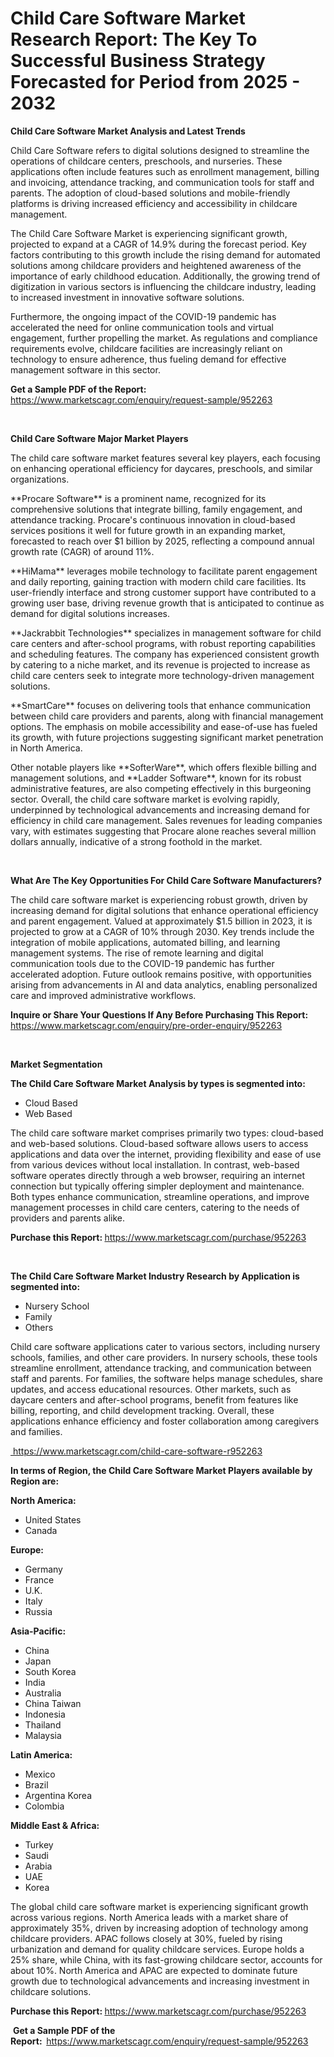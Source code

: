 <p><h1>Child Care Software Market Research Report: The Key To Successful Business Strategy Forecasted for Period from 2025 - 2032</h1></p><p><strong>Child Care Software Market Analysis and Latest Trends</strong></p>
<p><p>Child Care Software refers to digital solutions designed to streamline the operations of childcare centers, preschools, and nurseries. These applications often include features such as enrollment management, billing and invoicing, attendance tracking, and communication tools for staff and parents. The adoption of cloud-based solutions and mobile-friendly platforms is driving increased efficiency and accessibility in childcare management.</p><p>The Child Care Software Market is experiencing significant growth, projected to expand at a CAGR of 14.9% during the forecast period. Key factors contributing to this growth include the rising demand for automated solutions among childcare providers and heightened awareness of the importance of early childhood education. Additionally, the growing trend of digitization in various sectors is influencing the childcare industry, leading to increased investment in innovative software solutions. </p><p>Furthermore, the ongoing impact of the COVID-19 pandemic has accelerated the need for online communication tools and virtual engagement, further propelling the market. As regulations and compliance requirements evolve, childcare facilities are increasingly reliant on technology to ensure adherence, thus fueling demand for effective management software in this sector.</p></p>
<p><strong>Get a Sample PDF of the Report:&nbsp;</strong> <a href="https://www.marketscagr.com/enquiry/request-sample/952263?utm_campaign=3543&utm_medium=2&utm_source=Github&utm_content=ia&utm_term=17042025&utm_id=child-care-software">https://www.marketscagr.com/enquiry/request-sample/952263</a></p>
<p>&nbsp;</p>
<p><strong>Child Care Software Major Market Players</strong></p>
<p><p>The child care software market features several key players, each focusing on enhancing operational efficiency for daycares, preschools, and similar organizations. </p><p>**Procare Software** is a prominent name, recognized for its comprehensive solutions that integrate billing, family engagement, and attendance tracking. Procare's continuous innovation in cloud-based services positions it well for future growth in an expanding market, forecasted to reach over $1 billion by 2025, reflecting a compound annual growth rate (CAGR) of around 11%.</p><p>**HiMama** leverages mobile technology to facilitate parent engagement and daily reporting, gaining traction with modern child care facilities. Its user-friendly interface and strong customer support have contributed to a growing user base, driving revenue growth that is anticipated to continue as demand for digital solutions increases.</p><p>**Jackrabbit Technologies** specializes in management software for child care centers and after-school programs, with robust reporting capabilities and scheduling features. The company has experienced consistent growth by catering to a niche market, and its revenue is projected to increase as child care centers seek to integrate more technology-driven management solutions.</p><p>**SmartCare** focuses on delivering tools that enhance communication between child care providers and parents, along with financial management options. The emphasis on mobile accessibility and ease-of-use has fueled its growth, with future projections suggesting significant market penetration in North America.</p><p>Other notable players like **SofterWare**, which offers flexible billing and management solutions, and **Ladder Software**, known for its robust administrative features, are also competing effectively in this burgeoning sector. Overall, the child care software market is evolving rapidly, underpinned by technological advancements and increasing demand for efficiency in child care management. Sales revenues for leading companies vary, with estimates suggesting that Procare alone reaches several million dollars annually, indicative of a strong foothold in the market.</p></p>
<p>&nbsp;</p>
<p><strong>What Are The Key Opportunities For Child Care Software Manufacturers?</strong></p>
<p><p>The child care software market is experiencing robust growth, driven by increasing demand for digital solutions that enhance operational efficiency and parent engagement. Valued at approximately $1.5 billion in 2023, it is projected to grow at a CAGR of 10% through 2030. Key trends include the integration of mobile applications, automated billing, and learning management systems. The rise of remote learning and digital communication tools due to the COVID-19 pandemic has further accelerated adoption. Future outlook remains positive, with opportunities arising from advancements in AI and data analytics, enabling personalized care and improved administrative workflows.</p></p>
<p><strong>Inquire or Share Your Questions If Any Before Purchasing This Report:</strong> <a href="https://www.marketscagr.com/enquiry/pre-order-enquiry/952263?utm_campaign=3543&utm_medium=2&utm_source=Github&utm_content=ia&utm_term=17042025&utm_id=child-care-software">https://www.marketscagr.com/enquiry/pre-order-enquiry/952263</a></p>
<p>&nbsp;</p>
<p><strong>Market Segmentation</strong></p>
<p><strong>The Child Care Software Market Analysis by types is segmented into:</strong></p>
<p><ul><li>Cloud Based</li><li>Web Based</li></ul></p>
<p><p>The child care software market comprises primarily two types: cloud-based and web-based solutions. Cloud-based software allows users to access applications and data over the internet, providing flexibility and ease of use from various devices without local installation. In contrast, web-based software operates directly through a web browser, requiring an internet connection but typically offering simpler deployment and maintenance. Both types enhance communication, streamline operations, and improve management processes in child care centers, catering to the needs of providers and parents alike.</p></p>
<p><strong>Purchase this Report:&nbsp;</strong><a href="https://www.marketscagr.com/purchase/952263?utm_campaign=3543&utm_medium=2&utm_source=Github&utm_content=ia&utm_term=17042025&utm_id=child-care-software">https://www.marketscagr.com/purchase/952263</a></p>
<p>&nbsp;</p>
<p><strong>The Child Care Software Market Industry Research by Application is segmented into:</strong></p>
<p><ul><li>Nursery School</li><li>Family</li><li>Others</li></ul></p>
<p><p>Child care software applications cater to various sectors, including nursery schools, families, and other care providers. In nursery schools, these tools streamline enrollment, attendance tracking, and communication between staff and parents. For families, the software helps manage schedules, share updates, and access educational resources. Other markets, such as daycare centers and after-school programs, benefit from features like billing, reporting, and child development tracking. Overall, these applications enhance efficiency and foster collaboration among caregivers and families.</p></p>
<p><a href="https://www.marketscagr.com/child-care-software-r952263?utm_campaign=3543&utm_medium=2&utm_source=Github&utm_content=ia&utm_term=17042025&utm_id=child-care-software">&nbsp;https://www.marketscagr.com/child-care-software-r952263</a></p>
<p><strong>In terms of Region, the Child Care Software Market Players available by Region are:</strong></p>
<p>
    <p> <strong> North America: </strong>
        <ul>
            <li>United States</li>
            <li>Canada</li>
        </ul>
        </p> 
    <p> <strong> Europe: </strong>
        <ul>
            <li>Germany</li>
            <li>France</li>
            <li>U.K.</li>
            <li>Italy</li>
            <li>Russia</li>
        </ul>
        </p> 
    <p> <strong> Asia-Pacific: </strong>
        <ul>
            <li>China</li>
            <li>Japan</li>
            <li>South Korea</li>
            <li>India</li>
            <li>Australia</li>
            <li>China Taiwan</li>
            <li>Indonesia</li>
            <li>Thailand</li>
            <li>Malaysia</li>
        </ul>
        </p> 
    <p> <strong> Latin America: </strong>
        <ul>
            <li>Mexico</li>
            <li>Brazil</li>
            <li>Argentina Korea</li>
            <li>Colombia</li>
        </ul>
        </p> 
    <p> <strong> Middle East & Africa: </strong>
        <ul>
            <li>Turkey</li>
            <li>Saudi</li>
            <li>Arabia</li>
            <li>UAE</li>
            <li>Korea</li>
        </ul>
    </p>
    </p>
<p><p>The global child care software market is experiencing significant growth across various regions. North America leads with a market share of approximately 35%, driven by increasing adoption of technology among childcare providers. APAC follows closely at 30%, fueled by rising urbanization and demand for quality childcare services. Europe holds a 25% share, while China, with its fast-growing childcare sector, accounts for about 10%. North America and APAC are expected to dominate future growth due to technological advancements and increasing investment in childcare solutions.</p></p>
<p><strong>Purchase this Report: </strong><a href="https://www.marketscagr.com/purchase/952263?utm_campaign=3543&utm_medium=2&utm_source=Github&utm_content=ia&utm_term=17042025&utm_id=child-care-software">https://www.marketscagr.com/purchase/952263</a></p>
<p>&nbsp;<strong>Get a Sample PDF of the Report:&nbsp;&nbsp;</strong><a href="https://www.marketscagr.com/enquiry/request-sample/952263?utm_campaign=3543&utm_medium=2&utm_source=Github&utm_content=ia&utm_term=17042025&utm_id=child-care-software">https://www.marketscagr.com/enquiry/request-sample/952263</a></p>
<p><strong></strong></p>
<p><p></p><p></p><p></p></p>